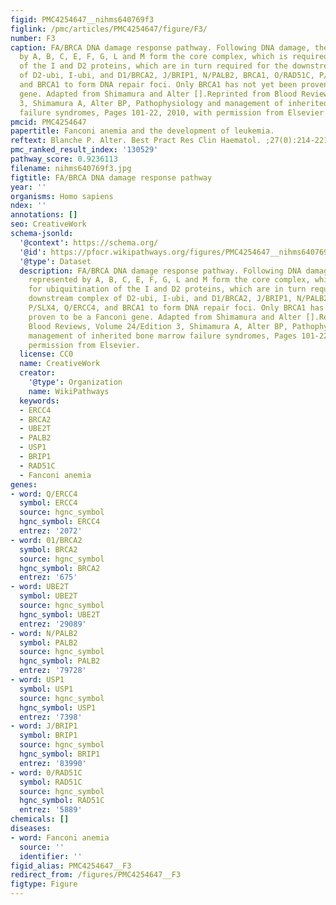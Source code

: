 ```yaml
---
figid: PMC4254647__nihms640769f3
figlink: /pmc/articles/PMC4254647/figure/F3/
number: F3
caption: FA/BRCA DNA damage response pathway. Following DNA damage, the proteins represented
  by A, B, C, E, F, G, L and M form the core complex, which is required for ubiquitination
  of the I and D2 proteins, which are in turn required for the downstream complex
  of D2-ubi, I-ubi, and D1/BRCA2, J/BRIP1, N/PALB2, BRCA1, O/RAD51C, P/SLX4, Q/ERCC4,
  and BRCA1 to form DNA repair foci. Only BRCA1 has not yet been proven to be a Fanconi
  gene. Adapted from Shimamura and Alter [].Reprinted from Blood Reviews, Volume 24/Edition
  3, Shimamura A, Alter BP, Pathophysiology and management of inherited bone marrow
  failure syndromes, Pages 101-22, 2010, with permission from Elsevier.
pmcid: PMC4254647
papertitle: Fanconi anemia and the development of leukemia.
reftext: Blanche P. Alter. Best Pract Res Clin Haematol. ;27(0):214-221.
pmc_ranked_result_index: '130529'
pathway_score: 0.9236113
filename: nihms640769f3.jpg
figtitle: FA/BRCA DNA damage response pathway
year: ''
organisms: Homo sapiens
ndex: ''
annotations: []
seo: CreativeWork
schema-jsonld:
  '@context': https://schema.org/
  '@id': https://pfocr.wikipathways.org/figures/PMC4254647__nihms640769f3.html
  '@type': Dataset
  description: FA/BRCA DNA damage response pathway. Following DNA damage, the proteins
    represented by A, B, C, E, F, G, L and M form the core complex, which is required
    for ubiquitination of the I and D2 proteins, which are in turn required for the
    downstream complex of D2-ubi, I-ubi, and D1/BRCA2, J/BRIP1, N/PALB2, BRCA1, O/RAD51C,
    P/SLX4, Q/ERCC4, and BRCA1 to form DNA repair foci. Only BRCA1 has not yet been
    proven to be a Fanconi gene. Adapted from Shimamura and Alter [].Reprinted from
    Blood Reviews, Volume 24/Edition 3, Shimamura A, Alter BP, Pathophysiology and
    management of inherited bone marrow failure syndromes, Pages 101-22, 2010, with
    permission from Elsevier.
  license: CC0
  name: CreativeWork
  creator:
    '@type': Organization
    name: WikiPathways
  keywords:
  - ERCC4
  - BRCA2
  - UBE2T
  - PALB2
  - USP1
  - BRIP1
  - RAD51C
  - Fanconi anemia
genes:
- word: Q/ERCC4
  symbol: ERCC4
  source: hgnc_symbol
  hgnc_symbol: ERCC4
  entrez: '2072'
- word: 01/BRCA2
  symbol: BRCA2
  source: hgnc_symbol
  hgnc_symbol: BRCA2
  entrez: '675'
- word: UBE2T
  symbol: UBE2T
  source: hgnc_symbol
  hgnc_symbol: UBE2T
  entrez: '29089'
- word: N/PALB2
  symbol: PALB2
  source: hgnc_symbol
  hgnc_symbol: PALB2
  entrez: '79728'
- word: USP1
  symbol: USP1
  source: hgnc_symbol
  hgnc_symbol: USP1
  entrez: '7398'
- word: J/BRIP1
  symbol: BRIP1
  source: hgnc_symbol
  hgnc_symbol: BRIP1
  entrez: '83990'
- word: 0/RAD51C
  symbol: RAD51C
  source: hgnc_symbol
  hgnc_symbol: RAD51C
  entrez: '5889'
chemicals: []
diseases:
- word: Fanconi anemia
  source: ''
  identifier: ''
figid_alias: PMC4254647__F3
redirect_from: /figures/PMC4254647__F3
figtype: Figure
---
```

